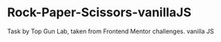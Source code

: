 # Rock-Paper-Scissors-vanillaJS
Task by Top Gun Lab, taken from Frontend Mentor challenges. vanilla JS
